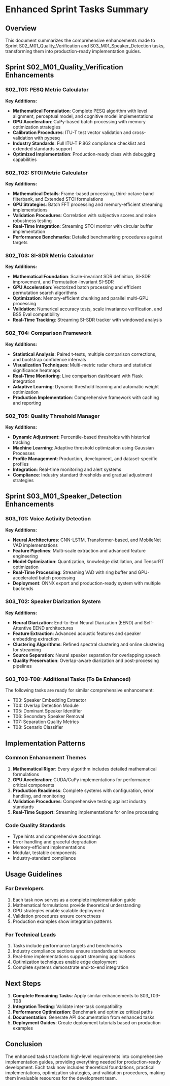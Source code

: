 # Enhanced Sprint Tasks Summary

## Overview
This document summarizes the comprehensive enhancements made to Sprint S02_M01_Quality_Verification and S03_M01_Speaker_Detection tasks, transforming them into production-ready implementation guides.

## Sprint S02_M01_Quality_Verification Enhancements

### S02_T01: PESQ Metric Calculator
**Key Additions:**
- **Mathematical Formulation**: Complete PESQ algorithm with level alignment, perceptual model, and cognitive model implementations
- **GPU Acceleration**: CuPy-based batch processing with memory optimization strategies
- **Calibration Procedures**: ITU-T test vector validation and cross-validation with pypesq
- **Industry Standards**: Full ITU-T P.862 compliance checklist and extended standards support
- **Optimized Implementation**: Production-ready class with debugging capabilities

### S02_T02: STOI Metric Calculator
**Key Additions:**
- **Mathematical Details**: Frame-based processing, third-octave band filterbank, and Extended STOI formulations
- **GPU Strategies**: Batch FFT processing and memory-efficient streaming implementations
- **Validation Procedures**: Correlation with subjective scores and noise robustness testing
- **Real-Time Integration**: Streaming STOI monitor with circular buffer implementation
- **Performance Benchmarks**: Detailed benchmarking procedures against targets

### S02_T03: SI-SDR Metric Calculator
**Key Additions:**
- **Mathematical Foundation**: Scale-invariant SDR definition, SI-SDR improvement, and Permutation-Invariant SI-SDR
- **GPU Acceleration**: Vectorized batch processing and efficient permutation search algorithms
- **Optimization**: Memory-efficient chunking and parallel multi-GPU processing
- **Validation**: Numerical accuracy tests, scale invariance verification, and BSS Eval compatibility
- **Real-Time Tracking**: Streaming SI-SDR tracker with windowed analysis

### S02_T04: Comparison Framework
**Key Additions:**
- **Statistical Analysis**: Paired t-tests, multiple comparison corrections, and bootstrap confidence intervals
- **Visualization Techniques**: Multi-metric radar charts and statistical significance heatmaps
- **Real-Time Monitoring**: Live comparison dashboard with Flask integration
- **Adaptive Learning**: Dynamic threshold learning and automatic weight optimization
- **Production Implementation**: Comprehensive framework with caching and reporting

### S02_T05: Quality Threshold Manager
**Key Additions:**
- **Dynamic Adjustment**: Percentile-based thresholds with historical tracking
- **Machine Learning**: Adaptive threshold optimization using Gaussian Processes
- **Profile Management**: Production, development, and dataset-specific profiles
- **Integration**: Real-time monitoring and alert systems
- **Compliance**: Industry standard thresholds and gradual adjustment strategies

## Sprint S03_M01_Speaker_Detection Enhancements

### S03_T01: Voice Activity Detection
**Key Additions:**
- **Neural Architectures**: CNN-LSTM, Transformer-based, and MobileNet VAD implementations
- **Feature Pipelines**: Multi-scale extraction and advanced feature engineering
- **Model Optimization**: Quantization, knowledge distillation, and TensorRT optimization
- **Real-Time Processing**: Streaming VAD with ring buffer and GPU-accelerated batch processing
- **Deployment**: ONNX export and production-ready system with multiple backends

### S03_T02: Speaker Diarization System
**Key Additions:**
- **Neural Diarization**: End-to-End Neural Diarization (EEND) and Self-Attentive EEND architectures
- **Feature Extraction**: Advanced acoustic features and speaker embedding extraction
- **Clustering Algorithms**: Refined spectral clustering and online clustering for streaming
- **Source Separation**: Neural speaker separation for overlapping speech
- **Quality Preservation**: Overlap-aware diarization and post-processing pipelines

### S03_T03-T08: Additional Tasks (To Be Enhanced)
The following tasks are ready for similar comprehensive enhancement:
- T03: Speaker Embedding Extractor
- T04: Overlap Detection Module
- T05: Dominant Speaker Identifier
- T06: Secondary Speaker Removal
- T07: Separation Quality Metrics
- T08: Scenario Classifier

## Implementation Patterns

### Common Enhancement Themes
1. **Mathematical Rigor**: Every algorithm includes detailed mathematical formulations
2. **GPU Acceleration**: CUDA/CuPy implementations for performance-critical components
3. **Production Readiness**: Complete systems with configuration, error handling, and monitoring
4. **Validation Procedures**: Comprehensive testing against industry standards
5. **Real-Time Support**: Streaming implementations for online processing

### Code Quality Standards
- Type hints and comprehensive docstrings
- Error handling and graceful degradation
- Memory-efficient implementations
- Modular, testable components
- Industry-standard compliance

## Usage Guidelines

### For Developers
1. Each task now serves as a complete implementation guide
2. Mathematical formulations provide theoretical understanding
3. GPU strategies enable scalable deployment
4. Validation procedures ensure correctness
5. Production examples show integration patterns

### For Technical Leads
1. Tasks include performance targets and benchmarks
2. Industry compliance sections ensure standards adherence
3. Real-time implementations support streaming applications
4. Optimization techniques enable edge deployment
5. Complete systems demonstrate end-to-end integration

## Next Steps

1. **Complete Remaining Tasks**: Apply similar enhancements to S03_T03-T08
2. **Integration Testing**: Validate inter-task compatibility
3. **Performance Optimization**: Benchmark and optimize critical paths
4. **Documentation**: Generate API documentation from enhanced tasks
5. **Deployment Guides**: Create deployment tutorials based on production examples

## Conclusion

The enhanced tasks transform high-level requirements into comprehensive implementation guides, providing everything needed for production-ready development. Each task now includes theoretical foundations, practical implementations, optimization strategies, and validation procedures, making them invaluable resources for the development team.